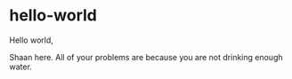 # hello-world
Hello world,

Shaan here. All of your problems are because you are not drinking enough water.
